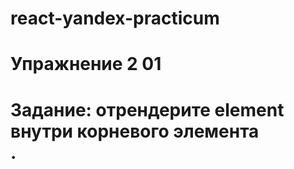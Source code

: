 # react-yandex-practicum
# Упражнение 2 01
# Задание: отрендерите element внутри корневого элемента <div id="app"></div>.
